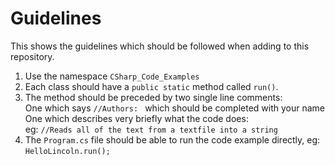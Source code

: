 # Guidelines
This shows the guidelines which should be followed when adding to this repository.

1. Use the namespace `CSharp_Code_Examples`
2. Each class should have a `public static` method called `run()`.
3. The method should be preceded by two single line comments:  
   One which says `//Authors: ` which should be completed with your name  
   One which describes very briefly what the code does:  
   eg: `//Reads all of the text from a textfile into a string`
4. The `Program.cs` file should be able to run the code example directly, eg: `HelloLincoln.run();`
